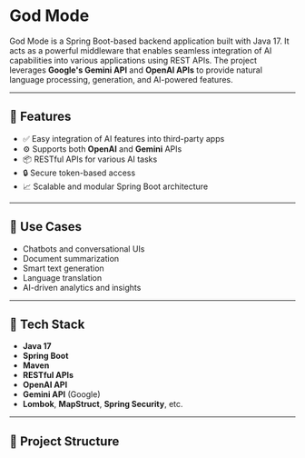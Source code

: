 # God Mode

God Mode is a Spring Boot-based backend application built with Java 17. It acts as a powerful middleware that enables seamless integration of AI capabilities into various applications using REST APIs. The project leverages **Google's Gemini API** and **OpenAI APIs** to provide natural language processing, generation, and AI-powered features.

---

## 🚀 Features

- ✅ Easy integration of AI features into third-party apps
- ⚙️ Supports both **OpenAI** and **Gemini** APIs
- 📦 RESTful APIs for various AI tasks
- 🔒 Secure token-based access
- 📈 Scalable and modular Spring Boot architecture

---

## 🧠 Use Cases

- Chatbots and conversational UIs
- Document summarization
- Smart text generation
- Language translation
- AI-driven analytics and insights

---

## 📌 Tech Stack

- **Java 17**
- **Spring Boot**
- **Maven**
- **RESTful APIs**
- **OpenAI API**
- **Gemini API** (Google)
- **Lombok**, **MapStruct**, **Spring Security**, etc.

---

## 📁 Project Structure

